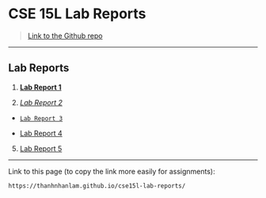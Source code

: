 # CSE 15L Lab Reports

> [Link to the Github repo][Github Repo]

---

## Lab Reports

1. [__Lab Report 1__][Lab Report 1]

2. [*Lab Report 2*][Lab Report 2]

* [`Lab Report 3`][Lab Report 3]

* [Lab Report 4][Lab Report 4]

5. [Lab Report 5][Lab Report 5]

***

Link to this page (to copy the link more easily for assignments): 
```
https://thanhnhanlam.github.io/cse15l-lab-reports/
```

[Github Repo]: https://github.com/thanhnhanlam/cse15l-lab-reports.git
[Lab Report 1]: https://thanhnhanlam.github.io/cse15l-lab-reports/lab-report-1/lab-report-1-week-2.html
[Lab Report 2]: https://thanhnhanlam.github.io/cse15l-lab-reports/lab-report-2/lab-report-2-week-4.html
[Lab Report 3]: https://thanhnhanlam.github.io/cse15l-lab-reports/lab-report-3/lab-report-3-week-6.html
[Lab Report 4]: https://thanhnhanlam.github.io/cse15l-lab-reports/lab-report-4/lab-report-4-week-8.html
[Lab Report 5]: https://thanhnhanlam.github.io/cse15l-lab-reports/lab-report-5/lab-report-5-week-10.html
